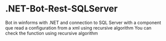 # .NET-Bot-Rest-SQLServer
Bot in winforms with .NET and connection to SQL Server with a component que read a configuration from a xml using recursive algorithm
You can check the function using recursive algorithm

